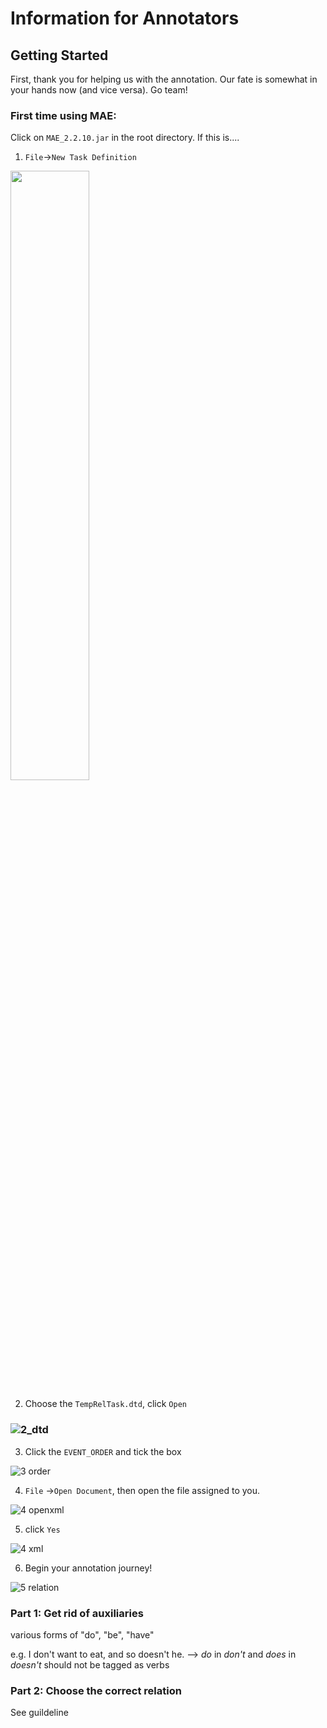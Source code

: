 # Information for Annotators

## Getting Started

First, thank you for helping us with the annotation. Our fate is somewhat in your hands now (and vice versa). Go team!

### First time using MAE:

Click on ```MAE_2.2.10.jar``` in the root directory. If this is....

1. `File`→`New Task Definition`

<img src="https://github.com/YonglinWang-Brandeis/cs140-groupB-annotation-files/blob/master/img/1_definition.png" width="50%" height="50%">

2. Choose the `TempRelTask.dtd`, click `Open`

### ![2_dtd](https://github.com/YonglinWang-Brandeis/cs140-groupB-annotation-files/blob/master/img/2_dtd.png)

3. Click the `EVENT_ORDER` and tick the box

![3 order](https://github.com/YonglinWang-Brandeis/cs140-groupB-annotation-files/blob/master/img/3_order.png)

4. `File` →`Open Document`, then open the file assigned to you. 

![4 openxml](https://github.com/YonglinWang-Brandeis/cs140-groupB-annotation-files/blob/master/img/4_openxml.png)

5. click `Yes`

![4 xml](https://github.com/YonglinWang-Brandeis/cs140-groupB-annotation-files/blob/master/img/5_xml.png)

6. Begin your annotation journey!

![5 relation](https://github.com/YonglinWang-Brandeis/cs140-groupB-annotation-files/blob/master/img/6_relation.png)

### Part 1: Get rid of auxiliaries

various forms of "do", "be", "have"

e.g. I don't want to eat, and so doesn't he. --> *do* in *don't* and *does* in *doesn't* should not be tagged as verbs

### Part 2: Choose the correct relation

See guildeline


